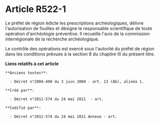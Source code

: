 # Article R522-1

Le préfet de région édicte les prescriptions archéologiques, délivre l'autorisation de fouilles et désigne le responsable
scientifique de toute opération d'archéologie préventive. Il recueille l'avis de la commission interrégionale de la recherche
archéologique.

Le contrôle des opérations est exercé sous l'autorité du préfet de région dans les conditions prévues à la section 8 du
chapitre III du présent titre.

**Liens relatifs à cet article**

	**Anciens textes**:

	  - Décret n°2004-490 du 3 juin 2004 - art. 13 (Ab), alinéa 1.

	**Créé par**:

	  - Décret n°2011-574 du 24 mai 2011  - art.

	**Codifié par**:

	  - Décret n°2011-574 du 24 mai 2011 Annexe - art.

